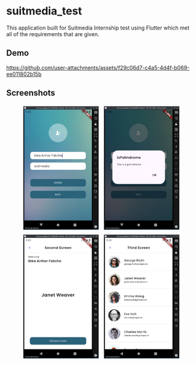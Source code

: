 # suitmedia_test

This application built for Suitmedia Internship test using Flutter which met all of the requirements that are given.

## Demo
https://github.com/user-attachments/assets/f29c06d7-c4a5-4d4f-b069-ee011802b15b

## Screenshots
<div align="center">
    <img src="screenshot/first_screen.png" style="padding: 5px;" width="200px"</img> 
    <img src="screenshot/palindrome_success.png" style="padding: 5px;" width="200px"</img> 
    <img src="screenshot/second_screen_after_user_picked.png" style="padding: 5px;" width="200px"</img> 
    <img src="screenshot/third_screen.png" style="padding: 5px;" width="200px"</img> 
</div>
